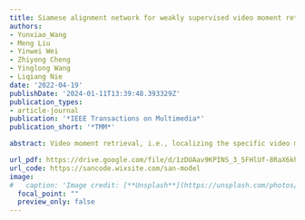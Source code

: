 ```yaml
---
title: Siamese alignment network for weakly supervised video moment retrieval
authors:
- Yunxiao_Wang
- Meng Liu
- Yinwei Wei
- Zhiyong Cheng
- Yinglong Wang
- Liqiang Nie
date: '2022-04-19'
publishDate: '2024-01-11T13:39:48.393329Z'
publication_types:
- article-journal
publication: '*IEEE Transactions on Multimedia*'
publication_short: '*TMM*'

abstract: Video moment retrieval, i.e., localizing the specific video moments within a video given a description query, has attracted substantial attention over the past several years. Although great progress has been achieved thus far, most of existing methods are supervised, which require moment-level temporal annotation information. In contrast, weakly-supervised methods which only need video-level annotations remain largely unexplored. In this paper, we propose a novel end-to-end Siamese alignment network for weakly-supervised video moment retrieval. To be specific, we design a multi-scale Siamese module, which could progressively reduce the semantic gap between the visual and textual modality with the Siamese structure. In addition, we present a context-aware multiple instance learning module by considering the influence of adjacent contexts, enhancing the moment-query and video-query alignment simultaneously. By promoting the matching of both moment-level and video-level, our model can effectively improve the retrieval performance, even if only having weak video level annotations. Extensive experiments on two benchmark datasets, i.e., ActivityNet-Captions and Charades-STA, verify the superiority of our model compared with several state-of-the-art baselines.

url_pdf: https://drive.google.com/file/d/1zDUAav9KPINS_3_5FHlUf-8RaX6kh29K/view
url_code: https://sancode.wixsite.com/san-model
image:
#   caption: 'Image credit: [**Unsplash**](https://unsplash.com/photos/s9CC2SKySJM)'
  focal_point: ""
  preview_only: false
---
```

